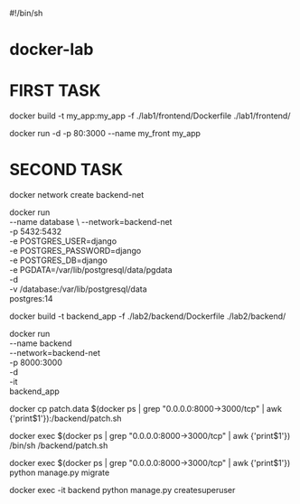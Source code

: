 #!/bin/sh
# docker-lab
# FIRST TASK
docker build -t my_app:my_app -f ./lab1/frontend/Dockerfile   ./lab1/frontend/ 

docker run -d -p 80:3000 --name my_front my_app

# SECOND TASK
docker network create backend-net

docker run \
  --name database \ 
  --network=backend-net \
  -p 5432:5432 \
  -e POSTGRES_USER=django \
  -e POSTGRES_PASSWORD=django \
  -e POSTGRES_DB=django \
  -e PGDATA=/var/lib/postgresql/data/pgdata \
  -d \
  -v /database:/var/lib/postgresql/data \
  postgres:14

docker build   -t backend_app   -f ./lab2/backend/Dockerfile   ./lab2/backend/

docker run \
  --name backend \
  --network=backend-net \
  -p 8000:3000 \
  -d \
  -it \
  backend_app
  
  

  
docker cp patch.data $(docker ps | grep "0.0.0.0:8000->3000/tcp" | awk {'print$1'}):/backend/patch.sh

docker exec $(docker ps | grep "0.0.0.0:8000->3000/tcp" | awk {'print$1'}) /bin/sh /backend/patch.sh

docker exec $(docker ps | grep "0.0.0.0:8000->3000/tcp" | awk {'print$1'}) python manage.py migrate

docker exec -it backend python manage.py createsuperuser

